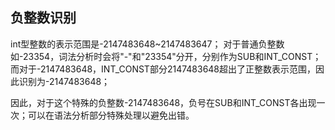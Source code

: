 ## 负整数识别

int型整数的表示范围是-2147483648~2147483647；
对于普通负整数如-23354，词法分析时会将"-"和"23354"分开，分别作为SUB和INT_CONST；
而对于-2147483648，INT_CONST部分2147483648超出了正整数表示范围，因此识别为-2147483648；

因此，对于这个特殊的负整数-2147483648，负号在SUB和INT_CONST各出现一次；可以在语法分析部分特殊处理以避免出错。